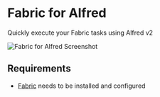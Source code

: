 Fabric for Alfred
=============

Quickly execute your Fabric tasks using Alfred v2

![Fabric for Alfred Screenshot](https://raw.github.com/fniephaus/alfred-fabric/master/screenshot.png)

## Requirements
- [Fabric](http://fabfile.org) needs to be installed and configured

